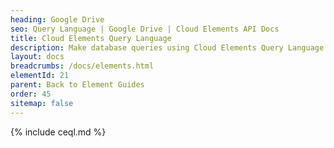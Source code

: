 ```yaml
---
heading: Google Drive
seo: Query Language | Google Drive | Cloud Elements API Docs
title: Cloud Elements Query Language
description: Make database queries using Cloud Elements Query Language.
layout: docs
breadcrumbs: /docs/elements.html
elementId: 21
parent: Back to Element Guides
order: 45
sitemap: false
---
```


{% include ceql.md %}
